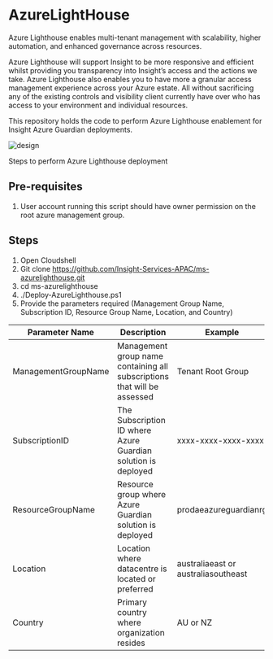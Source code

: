 # AzureLightHouse

Azure Lighthouse enables multi-tenant management with scalability, higher automation, and enhanced governance across resources.

Azure Lighthouse will support Insight to be more responsive and efficient whilst providing you transparency into Insight’s access and the actions we take. Azure Lighthouse also enables you to have more a granular access management experience across your Azure estate. All without sacrificing any of the existing controls and visibility client currently have over who has access to your environment and individual resources. 

This repository holds the code to perform Azure Lighthouse enablement for Insight Azure Guardian deployments.

![design](./Image/Azure%20Lighthouse%20design.jpg)

Steps to perform Azure Lighthouse deployment

## Pre-requisites

1. User account running this script should have owner permission on the root azure management group.

## Steps

1. Open Cloudshell
2. Git clone https://github.com/Insight-Services-APAC/ms-azurelighthouse.git
3. cd ms-azurelighthouse
4. ./Deploy-AzureLighthouse.ps1
5. Provide the parameters required (Management Group Name, Subscription ID, Resource Group Name, Location, and Country)

|  Parameter Name | Description | Example |
| --- | --- | --- |
| ManagementGroupName | Management group name containing all subscriptions that will be assessed | Tenant Root Group |
| SubscriptionID | The Subscription ID where Azure Guardian solution is deployed | xxxx-xxxx-xxxx-xxxx |
| ResourceGroupName | Resource group where Azure Guardian solution is deployed | prodaeazureguardianrg |
| Location | Location where datacentre is located or preferred | australiaeast or australiasoutheast |
| Country | Primary country where organization resides | AU or NZ |

